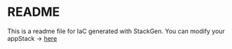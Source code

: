 # README
This is a readme file for IaC generated with StackGen.
You can modify your appStack -> [here](http://main.dev.stackgen.com/appstacks/83db66fb-ab9d-451e-974f-e8b53aec803b)
